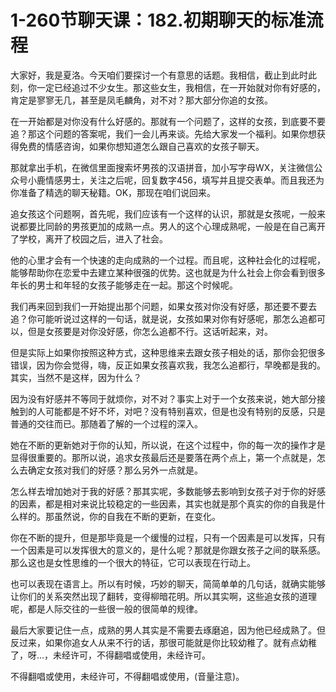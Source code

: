 # 1-260节聊天课：182.初期聊天的标准流程

大家好，我是夏洛。今天咱们要探讨一个有意思的话题。我相信，截止到此时此刻，你一定已经追过不少女生。那这些女生，我相信，在一开始就对你有好感的，肯定是寥寥无几，甚至是凤毛麟角，对不对？那大部分你追的女孩。

在一开始都是对你没有什么好感的。那就有一个问题了，这样的女孩，到底要不要追？那这个问题的答案呢，我们一会儿再来谈。先给大家发一个福利。如果你想获得免费的情感咨询，如果你想知道怎么跟自己喜欢的女孩子聊天。

那就拿出手机，在微信里面搜索坏男孩的汉语拼音，加小写字母WX，关注微信公众号小鹿情感男士，关注之后呢，回复数字456，填写并且提交表单。而且我还为你准备了精选的聊天秘籍。OK，那现在咱们说回来。

追女孩这个问题啊，首先呢，我们应该有一个这样的认识，那就是女孩呢，一般来说都要比同龄的男孩更加的成熟一点。男人的这个心理成熟呢，一般是在自己离开了学校，离开了校园之后，进入了社会。

他的心里才会有一个快速的走向成熟的一个过程。而且呢，这种社会化的过程呢，能够帮助你在恋爱中去建立某种很强的优势。这也就是为什么社会上你会看到很多年长的男士和年轻的女孩子能够走在一起。那这个时候呢。

我们再来回到我们一开始提出那个问题，如果女孩对你没有好感，那还要不要去追？你可能听说过这样的一句话，就是说，女孩如果对你有好感呢，那怎么追都可以，但是女孩要是对你没好感，你怎么追都不行。这话听起来，对。

但是实际上如果你按照这种方式，这种思维来去跟女孩子相处的话，那你会犯很多错误，因为你会觉得，嗨，反正如果女孩喜欢我，我怎么追都行，早晚都是我的。其实，当然不是这样，因为什么？

因为没有好感并不等同于就烦你，对不对？事实上对于一个女孩来说，她大部分接触到的人可能都是不好不坏，对吧？没有特别喜欢，但是也没有特别的反感，只是普通的交往而已。那随着了解的一个过程的深入。

她在不断的更新她对于你的认知，所以说，在这个过程中，你的每一次的操作才是显得很重要的。那所以说，追求女孩最后还是要落在两个点上，第一个点就是，怎么去确定女孩对我们的好感？那么另外一点就是。

怎么样去增加她对于我的好感？那其实呢，多数能够去影响到女孩子对于你的好感的因素，都是相对来说比较稳定的一些因素，其实也就是那个真实的你的自我是什么样的。那虽然说，你的自我在不断的更新，在变化。

你在不断的提升，但是那毕竟是一个缓慢的过程，只有一个因素是可以发挥，只有一个因素是可以发挥很大的意义的，是什么呢？那就是你跟女孩子之间的联系感。那么这也是女性思维的一个很大的特征，它可以表现在行动上。

也可以表现在语言上。所以有时候，巧妙的聊天，简简单单的几句话，就确实能够让你们的关系突然出现了翻转，变得柳暗花明。所以其实啊，这些追女孩的道理呢，都是人际交往的一些很一般的很简单的规律。

最后大家要记住一点，成熟的男人其实是不需要去琢磨追，因为他已经成熟了。但反过来，如果你追女人从来不行的话，那很可能就是你比较幼稚了。就有点幼稚了，呀…，未经许可，不得翻唱或使用，未经许可。

不得翻唱或使用，未经许可，不得翻唱或使用，(音量注意)。